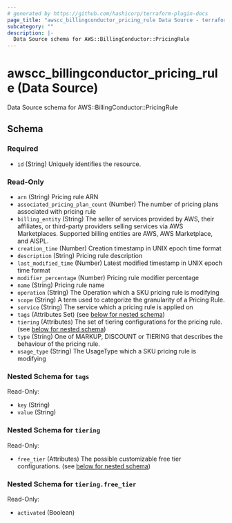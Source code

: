 ```yaml
---
# generated by https://github.com/hashicorp/terraform-plugin-docs
page_title: "awscc_billingconductor_pricing_rule Data Source - terraform-provider-awscc"
subcategory: ""
description: |-
  Data Source schema for AWS::BillingConductor::PricingRule
---
```


# awscc_billingconductor_pricing_rule (Data Source)

Data Source schema for AWS::BillingConductor::PricingRule



<!-- schema generated by tfplugindocs -->
## Schema

### Required

- `id` (String) Uniquely identifies the resource.

### Read-Only

- `arn` (String) Pricing rule ARN
- `associated_pricing_plan_count` (Number) The number of pricing plans associated with pricing rule
- `billing_entity` (String) The seller of services provided by AWS, their affiliates, or third-party providers selling services via AWS Marketplaces. Supported billing entities are AWS, AWS Marketplace, and AISPL.
- `creation_time` (Number) Creation timestamp in UNIX epoch time format
- `description` (String) Pricing rule description
- `last_modified_time` (Number) Latest modified timestamp in UNIX epoch time format
- `modifier_percentage` (Number) Pricing rule modifier percentage
- `name` (String) Pricing rule name
- `operation` (String) The Operation which a SKU pricing rule is modifying
- `scope` (String) A term used to categorize the granularity of a Pricing Rule.
- `service` (String) The service which a pricing rule is applied on
- `tags` (Attributes Set) (see [below for nested schema](#nestedatt--tags))
- `tiering` (Attributes) The set of tiering configurations for the pricing rule. (see [below for nested schema](#nestedatt--tiering))
- `type` (String) One of MARKUP, DISCOUNT or TIERING that describes the behaviour of the pricing rule.
- `usage_type` (String) The UsageType which a SKU pricing rule is modifying

<a id="nestedatt--tags"></a>
### Nested Schema for `tags`

Read-Only:

- `key` (String)
- `value` (String)


<a id="nestedatt--tiering"></a>
### Nested Schema for `tiering`

Read-Only:

- `free_tier` (Attributes) The possible customizable free tier configurations. (see [below for nested schema](#nestedatt--tiering--free_tier))

<a id="nestedatt--tiering--free_tier"></a>
### Nested Schema for `tiering.free_tier`

Read-Only:

- `activated` (Boolean)


